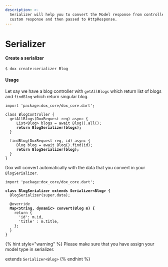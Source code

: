 ```yaml
---
description: >-
  Serializer will help you to convert the Model response from controller to your
  custom response and then passed to HttpResponse.
---
```


# Serializer

#### Create a serializer

```bash
$ dox create:serializer Blog
```

#### Usage

Let say we have a blog controller with `getAllBlogs` which return list of blogs and `findBlog` which return singular blog.

<pre class="language-dart"><code class="lang-dart">import 'package:dox_core/dox_core.dart';

class BlogController {
  getAllBlogs(DoxRequest req) async {
     List&#x3C;Blog> blogs = await Blog().all();
<strong>     return BlogSerializer(blogs);
</strong>  }
  
  findBlog(DoxRequest req, id) async {
     Blog blog = await Blog().find(id);
<strong>     return BlogSerializer(blog);
</strong>  }
}
</code></pre>

Dox will convert automatically with the data that you convert in your `BlogSerializer`.

<pre class="language-dart"><code class="lang-dart">import 'package:dox_core/dox_core.dart';

<strong>class BlogSerializer extends Serializer&#x3C;Blog> {
</strong>  BlogSerializer(super.data);

  @override
<strong>  Map&#x3C;String, dynamic> convert(Blog m) {
</strong>    return {
      'id': m.id,
      'title' : m.title,
    };
  }
}
</code></pre>

{% hint style="warning" %}
Please make sure that you have assign your model type in serializer.

extends `Serializer<Blog>`&#x20;
{% endhint %}
